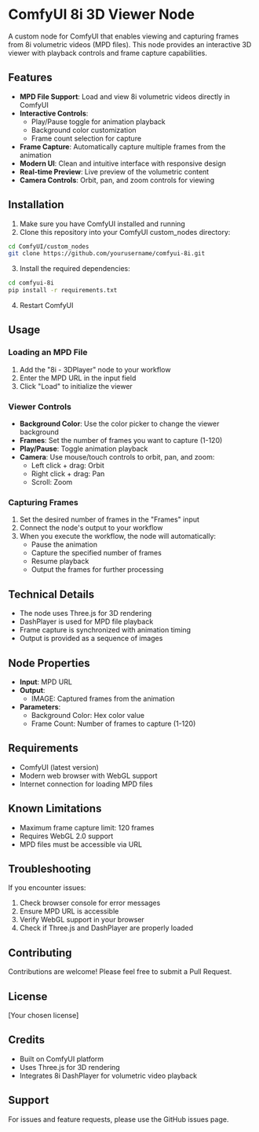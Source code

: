 # ComfyUI 8i 3D Viewer Node

A custom node for ComfyUI that enables viewing and capturing frames from 8i volumetric videos (MPD files). This node provides an interactive 3D viewer with playback controls and frame capture capabilities.

## Features

- **MPD File Support**: Load and view 8i volumetric videos directly in ComfyUI
- **Interactive Controls**:
  - Play/Pause toggle for animation playback
  - Background color customization
  - Frame count selection for capture
- **Frame Capture**: Automatically capture multiple frames from the animation
- **Modern UI**: Clean and intuitive interface with responsive design
- **Real-time Preview**: Live preview of the volumetric content
- **Camera Controls**: Orbit, pan, and zoom controls for viewing

## Installation

1. Make sure you have ComfyUI installed and running
2. Clone this repository into your ComfyUI custom_nodes directory:
```bash
cd ComfyUI/custom_nodes
git clone https://github.com/yourusername/comfyui-8i.git
```

3. Install the required dependencies:
```bash
cd comfyui-8i
pip install -r requirements.txt
```

4. Restart ComfyUI

## Usage

### Loading an MPD File

1. Add the "8i - 3DPlayer" node to your workflow
2. Enter the MPD URL in the input field
3. Click "Load" to initialize the viewer

### Viewer Controls

- **Background Color**: Use the color picker to change the viewer background
- **Frames**: Set the number of frames you want to capture (1-120)
- **Play/Pause**: Toggle animation playback
- **Camera**: Use mouse/touch controls to orbit, pan, and zoom:
  - Left click + drag: Orbit
  - Right click + drag: Pan
  - Scroll: Zoom

### Capturing Frames

1. Set the desired number of frames in the "Frames" input
2. Connect the node's output to your workflow
3. When you execute the workflow, the node will automatically:
   - Pause the animation
   - Capture the specified number of frames
   - Resume playback
   - Output the frames for further processing

## Technical Details

- The node uses Three.js for 3D rendering
- DashPlayer is used for MPD file playback
- Frame capture is synchronized with animation timing
- Output is provided as a sequence of images

## Node Properties

- **Input**: MPD URL
- **Output**: 
  - IMAGE: Captured frames from the animation
- **Parameters**:
  - Background Color: Hex color value
  - Frame Count: Number of frames to capture (1-120)

## Requirements

- ComfyUI (latest version)
- Modern web browser with WebGL support
- Internet connection for loading MPD files

## Known Limitations

- Maximum frame capture limit: 120 frames
- Requires WebGL 2.0 support
- MPD files must be accessible via URL

## Troubleshooting

If you encounter issues:

1. Check browser console for error messages
2. Ensure MPD URL is accessible
3. Verify WebGL support in your browser
4. Check if Three.js and DashPlayer are properly loaded

## Contributing

Contributions are welcome! Please feel free to submit a Pull Request.

## License

[Your chosen license]

## Credits

- Built on ComfyUI platform
- Uses Three.js for 3D rendering
- Integrates 8i DashPlayer for volumetric video playback

## Support

For issues and feature requests, please use the GitHub issues page.
